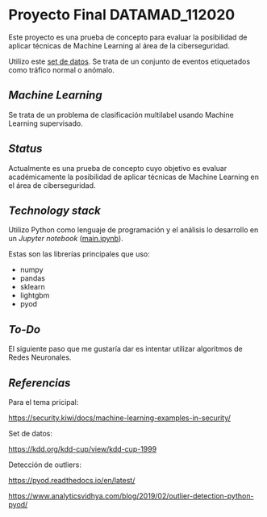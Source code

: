 # Proyecto Final DATAMAD_112020
Este proyecto es una prueba de concepto para evaluar la posibilidad de aplicar técnicas de Machine Learning al área de la ciberseguridad.

Utilizo este [set de datos](https://kdd.org/kdd-cup/view/kdd-cup-1999). Se trata de un conjunto de eventos etiquetados como tráfico normal o anómalo.

## ***Machine Learning***
Se trata de un problema de clasificación multilabel usando Machine Learning supervisado.

## ***Status***
Actualmente es una prueba de concepto cuyo objetivo es evaluar académicamente la posibilidad de aplicar técnicas de Machine Learning en el área de ciberseguridad.

## ***Technology stack***
Utilizo Python como lenguaje de programación y el análisis lo desarrollo en un *Jupyter notebook* ([main.ipynb](./main.ipynb)).

Estas son las librerías principales que uso:
- numpy
- pandas
- sklearn
- lightgbm
- pyod

## ***To-Do***
El siguiente paso que me gustaría dar es intentar utilizar algoritmos de Redes Neuronales.

## ***Referencias***
Para el tema pricipal:

https://security.kiwi/docs/machine-learning-examples-in-security/

Set de datos:

https://kdd.org/kdd-cup/view/kdd-cup-1999

Detección de outliers:

https://pyod.readthedocs.io/en/latest/

https://www.analyticsvidhya.com/blog/2019/02/outlier-detection-python-pyod/